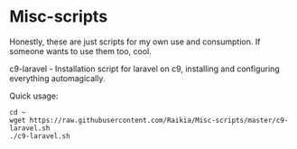 # Misc-scripts
Honestly, these are just scripts for my own use and consumption.  If someone wants to use them too, cool.

c9-laravel - Installation script for laravel on c9, installing and configuring everything automagically.

Quick usage:

    cd ~
    wget https://raw.githubusercontent.com/Raikia/Misc-scripts/master/c9-laravel.sh
    ./c9-laravel.sh


